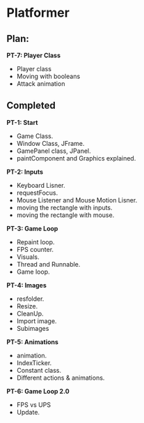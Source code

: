 ﻿# Platformer

## Plan:
**PT-7: Player Class**
- Player class
- Moving with booleans
- Attack animation

## Completed

**PT-1: Start**
- Game Class.
- Window Class, JFrame.
- GamePanel class, JPanel.
- paintComponent and Graphics explained.

**PT-2: Inputs**
- Keyboard Lisner.
- requestFocus.
- Mouse Listener and Mouse Motion Lisner.
- moving the rectangle with inputs.
- moving the rectangle with mouse.

**PT-3: Game Loop**
- Repaint loop.
- FPS counter.
- Visuals.
- Thread and Runnable.
- Game loop.

**PT-4: Images**
- resfolder.
- Resize.
- CleanUp.
- Import image.
- Subimages

**PT-5: Animations**
- animation.
- IndexTicker.
- Constant class.
- Different actions & animations.

**PT-6: Game Loop 2.0**
- FPS vs UPS
- Update.
